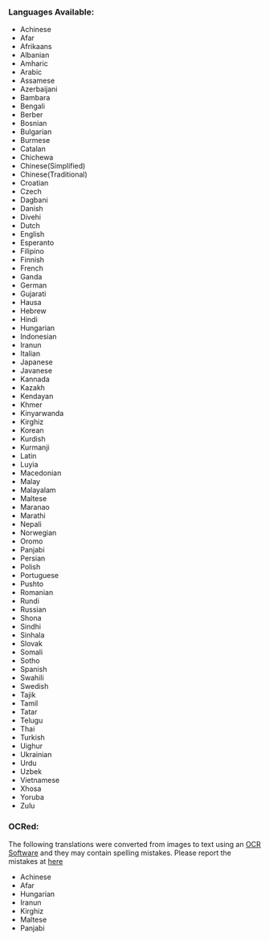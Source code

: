 ### Languages Available:

- Achinese
- Afar
- Afrikaans
- Albanian
- Amharic
- Arabic
- Assamese
- Azerbaijani
- Bambara
- Bengali
- Berber
- Bosnian
- Bulgarian
- Burmese
- Catalan
- Chichewa
- Chinese(Simplified)
- Chinese(Traditional)
- Croatian
- Czech
- Dagbani
- Danish
- Divehi
- Dutch
- English
- Esperanto
- Filipino
- Finnish
- French
- Ganda
- German
- Gujarati
- Hausa
- Hebrew
- Hindi
- Hungarian
- Indonesian
- Iranun
- Italian
- Japanese
- Javanese
- Kannada
- Kazakh
- Kendayan
- Khmer
- Kinyarwanda
- Kirghiz
- Korean
- Kurdish
- Kurmanji
- Latin
- Luyia
- Macedonian
- Malay
- Malayalam
- Maltese
- Maranao
- Marathi
- Nepali
- Norwegian
- Oromo
- Panjabi
- Persian
- Polish
- Portuguese
- Pushto
- Romanian
- Rundi
- Russian
- Shona
- Sindhi
- Sinhala
- Slovak
- Somali
- Sotho
- Spanish
- Swahili
- Swedish
- Tajik
- Tamil
- Tatar
- Telugu
- Thai
- Turkish
- Uighur
- Ukrainian
- Urdu
- Uzbek
- Vietnamese
- Xhosa
- Yoruba
- Zulu

### OCRed:
The following translations were converted from images to text using an [OCR Software](https://github.com/tesseract-ocr/tesseract) and they may contain spelling mistakes. Please report the mistakes at [here](https://github.com/fawazahmed0/quran-api/issues/new)
- Achinese
- Afar
- Hungarian
- Iranun
- Kirghiz
- Maltese
- Panjabi
